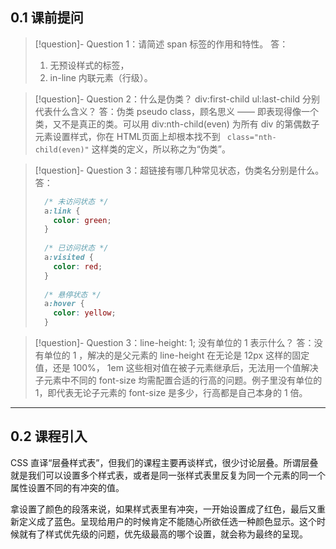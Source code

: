 ## 0.1 课前提问

>[!question]- Question 1：请简述 span 标签的作用和特性。
> 答：
> 1. 无预设样式的标签，  
> 2. in-line 内联元素（行级）。

>[!question]- Question 2：什么是伪类？ div:first-child  ul:last-child 分别代表什么含义？
> 答：伪类 pseudo class，顾名思义 —— 即表现得像一个类，又不是真正的类。可以用 div:nth-child(even) 为所有 div 的第偶数子元素设置样式，你在 HTML页面上却根本找不到 ` class="nth-child(even)"` 这样类的定义，所以称之为“伪类”。

>[!question]- Question 3：超链接有哪几种常见状态，伪类名分别是什么。
>答：
> ```css
>	/* 未访问状态 */
>	a:link {
>	  color: green;
>	}
>	
>	/* 已访问状态 */
>	a:visited {
>	  color: red;
>	}
>	
>	/* 悬停状态 */
>	a:hover {
>	  color: yellow;
>	}
>```


 >[!question]- Question 3：line-height: 1; 没有单位的 1 表示什么？
>答：没有单位的 1 ，解决的是父元素的 line-height 在无论是 12px 这样的固定值，还是 100%， 1em 这些相对值在被子元素继承后，无法用一个值解决子元素中不同的 font-size 均需配置合适的行高的问题。例子里没有单位的 1，即代表无论子元素的 font-size 是多少，行高都是自己本身的 1 倍。

___

## 0.2 课程引入

CSS 直译“层叠样式表”，但我们的课程主要再谈样式，很少讨论层叠。所谓层叠就是我们可以设置多个样式表，或者是同一张样式表里反复为同一个元素的同一个属性设置不同的有冲突的值。

拿设置了颜色的段落来说，如果样式表里有冲突，一开始设置成了红色，最后又重新定义成了蓝色。呈现给用户的时候肯定不能随心所欲任选一种颜色显示。这个时候就有了样式优先级的问题，优先级最高的哪个设置，就会称为最终的呈现。